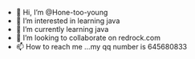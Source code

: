 - 👋 Hi, I’m @Hone-too-young
- 👀 I’m interested in learning java
- 🌱 I’m currently learning java
- 💞️ I’m looking to collaborate on redrock.com
- 📫 How to reach me ...my qq number is 645680833

<!---
Hone-too-young/Hone-too-young is a ✨ special ✨ repository because its `README.md` (this file) appears on your GitHub profile.
You can click the Preview link to take a look at your changes.
--->
